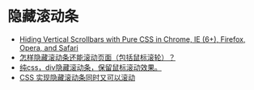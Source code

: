 # 隐藏滚动条
- [Hiding Vertical Scrollbars with Pure CSS in Chrome, IE (6+), Firefox, Opera, and Safari](https://blogs.msdn.microsoft.com/kurlak/2013/11/03/hiding-vertical-scrollbars-with-pure-css-in-chrome-ie-6-firefox-opera-and-safari/)
- [怎样隐藏滚动条还能滚动页面（包括鼠标滚轮）？](https://www.zhihu.com/question/33710936)
- [纯css，div隐藏滚动条，保留鼠标滚动效果。](http://blog.csdn.net/liusaint1992/article/details/51277751)
- [CSS 实现隐藏滚动条同时又可以滚动](https://blog.niceue.com/front-end-development/hide-scrollbar-but-still-scrollable-using-css.html)
